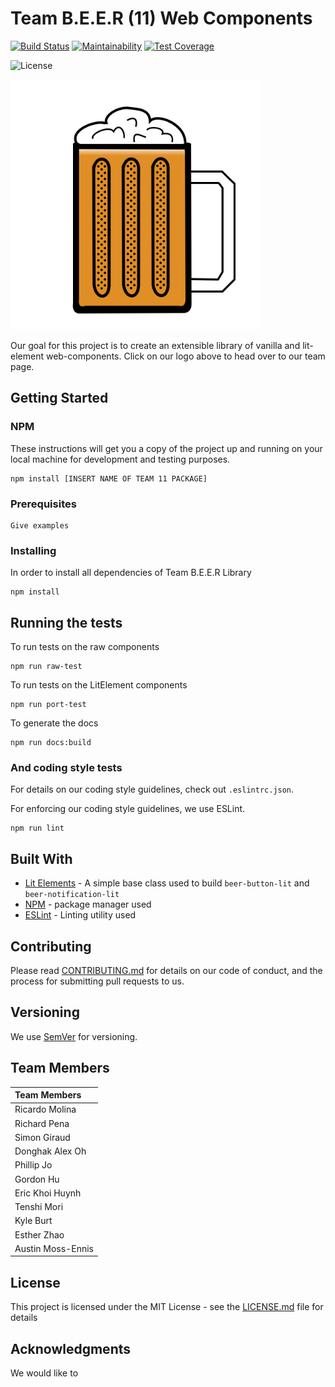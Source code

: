 # Team B.E.E.R (11) Web Components


[![Build Status](https://travis-ci.com/ucsd-cse112/Team11.svg?token=fWJAAQS1tpDVdKvzGfj7&branch=master)](https://travis-ci.com/ucsd-cse112/Team11)
[![Maintainability](https://api.codeclimate.com/v1/badges/a99a88d28ad37a79dbf6/maintainability)](https://codeclimate.com/github/codeclimate/codeclimate/maintainability)
[![Test Coverage](https://api.codeclimate.com/v1/badges/a99a88d28ad37a79dbf6/test_coverage)](https://codeclimate.com/github/codeclimate/codeclimate/test_coverage)

![License](https://img.shields.io/badge/License-MIT-yellow.svg)

<a href="website/index.html"><img src="src/raw-beer/Raw-Brand/beer_team_logo.png" height="400" width="400" ></a>

Our goal for this project is to create an extensible library of vanilla and lit-element web-components. Click on our logo above to head over to our team page. 

## Getting Started

### NPM

These instructions will get you a copy of the project up and running on your local machine for development and testing purposes. 

```
npm install [INSERT NAME OF TEAM 11 PACKAGE]
```

### Prerequisites

<!-- 
testcafe
ESLint
Documentation.js
 -->
```
Give examples
```

### Installing

In order to install all dependencies of Team B.E.E.R Library
```
npm install
```
## Running the tests

To run tests on the raw components
```
npm run raw-test
```

To run tests on the LitElement components
```
npm run port-test
```

To generate the docs
```
npm run docs:build
```

### And coding style tests

For details on our coding style guidelines, check out `.eslintrc.json`. 

For enforcing our coding style guidelines, we use ESLint.

```
npm run lint
```

## Built With

* [Lit Elements](https://lit-element.polymer-project.org/) - A simple base class used to build `beer-button-lit` and `beer-notification-lit`
* [NPM](https://www.npmjs.com/) - package manager used
* [ESLint](https://eslint.org/) - Linting utility used

## Contributing

Please read [CONTRIBUTING.md](CONTRIBUTING.md) for details on our code of conduct, and the process for submitting pull requests to us.

## Versioning

We use [SemVer](http://semver.org/) for versioning.
<!-- For the versions available, see the [tags on this repository](). -->

## Team Members


| Team Members     |
|:-----------------|
| Ricardo Molina   |
| Richard Pena     |
| Simon Giraud     |
| Donghak Alex Oh  |
| Phillip Jo       |
| Gordon Hu        |
| Eric Khoi Huynh  |
| Tenshi Mori      |
| Kyle Burt        |
| Esther Zhao      |
| Austin Moss-Ennis|

## License

This project is licensed under the MIT License - see the [LICENSE.md](LICENSE.md) file for details

## Acknowledgments

<!-- TODO - Decide what we want to put here. Looks like other teams are putting SauceLabs or BrowserStack if they got some free stuff but otherwise, I don't see anything -->
We would like to 